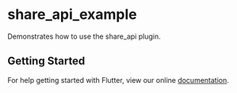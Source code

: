# share_api_example

Demonstrates how to use the share_api plugin.

## Getting Started

For help getting started with Flutter, view our online
[documentation](https://flutter.io/).
